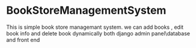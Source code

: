 # BookStoreManagementSystem
This is simple book store managemant system. we can add books , edit book info and delete book dynamically both django admin panel\database and front end
